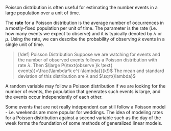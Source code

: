 Poisson distribution is often useful for estimating the number events in a large population over a unit of time. 

The **********rate********** for a Poisson distribution is the average number of occurrences in a mostly-fixed population per unit of time. The parameter is the rate (i.e. how many events we expect to observe) and it is typically denoted by $\lambda$ or $\mu$. Using the rate, we can describe the probability of observing $k$ events in a single unit of time.


> [!def] Poisson Distribution
Suppose we are watching for events and the number of observed events follows a Poisson distribution with rate $\lambda$. 
Then $\large P(\text{observe }k \text{ events})=\frac{\lambda^k e^{-\lambda}}{k!}$
The mean and standard deviation of this distribution are $\lambda$ and $\sqrt{\lambda}$


A random variable may follow a Poisson distribution if we are looking for the number of events, the population that generates such events is large, and the events occur independently of each other.

Some events that are not really independent can still follow a Poisson model - i.e. weekends are more popular for weddings. The idea of modeling rates for a Poisson distribution against a second variable such as the day of the week forms the foundation of some methods of generalized linear models.